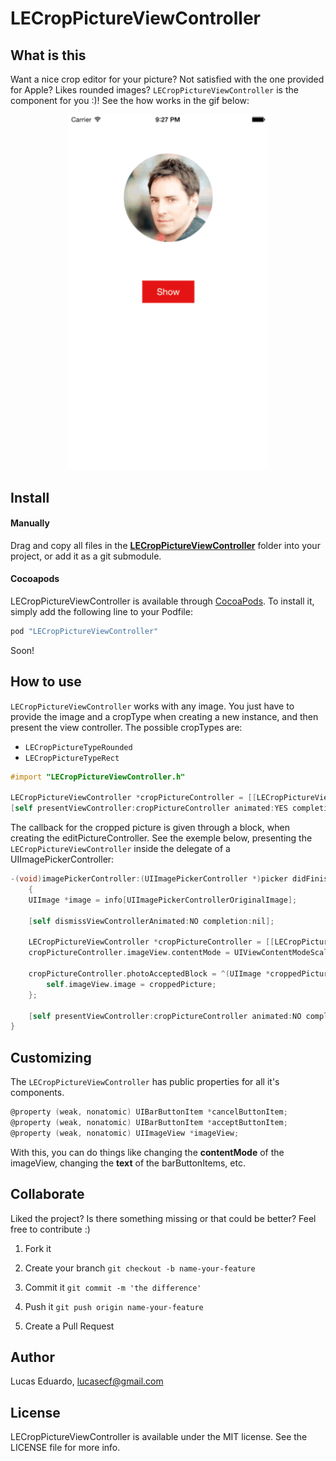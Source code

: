 LECropPictureViewController
===========

## What is this

Want a nice crop editor for your picture? Not satisfied with the one provided for Apple? Likes rounded images?
`LECropPictureViewController` is the component for you :)! See the how works in the gif below:

<p align="center">
<img src="Images/gif1.gif" alt="GIF 1" width="320px" />
</p>

## Install

#### Manually

Drag and copy all files in the [__LECropPictureViewController__](LECropPictureViewController) folder into your project, or add it as a git submodule.

#### Cocoapods

LECropPictureViewController is available through [CocoaPods](http://cocoapods.org). To install
it, simply add the following line to your Podfile:

```ruby
pod "LECropPictureViewController"
```


Soon!

## How to use

`LECropPictureViewController` works with any image. You just have to provide the image and a cropType when creating a new instance, and then present the view controller. The possible cropTypes are:

* `LECropPictureTypeRounded` 
* `LECropPictureTypeRect`

```objective-c
#import "LECropPictureViewController.h"

LECropPictureViewController *cropPictureController = [[LECropPictureViewController alloc] initWithImage:image andCropPictureType:LECropPictureTypeRounded];
[self presentViewController:cropPictureController animated:YES completion:nil];
```

The callback for the cropped picture is given through a block, when creating the editPictureController. See the exemple below, presenting the `LECropPictureViewController` inside the delegate of a UIImagePickerController:


```objective-c
-(void)imagePickerController:(UIImagePickerController *)picker didFinishPickingMediaWithInfo:(NSDictionary *)info
    {
    UIImage *image = info[UIImagePickerControllerOriginalImage];

    [self dismissViewControllerAnimated:NO completion:nil];

    LECropPictureViewController *cropPictureController = [[LECropPictureViewController alloc] initWithImage:image andCropPictureType:LECropPictureTypeRounded];
    cropPictureController.imageView.contentMode = UIViewContentModeScaleAspectFit;

    cropPictureController.photoAcceptedBlock = ^(UIImage *croppedPicture){
        self.imageView.image = croppedPicture;
    };

    [self presentViewController:cropPictureController animated:NO completion:nil];
}
```

## Customizing

The `LECropPictureViewController` has public properties for all it's components.

```objective-c
@property (weak, nonatomic) UIBarButtonItem *cancelButtonItem;
@property (weak, nonatomic) UIBarButtonItem *acceptButtonItem;
@property (weak, nonatomic) UIImageView *imageView;
```

With this, you can do things like changing the **contentMode** of the imageView, changing the **text** of the barButtonItems, etc.

## Collaborate
Liked the project? Is there something missing or that could be better? Feel free to contribute :)

1. Fork it

2. Create your branch
``` git checkout -b name-your-feature ```

3. Commit it
``` git commit -m 'the difference' ```

4. Push it
``` git push origin name-your-feature ```

5. Create a Pull Request


## Author

Lucas Eduardo, lucasecf@gmail.com

## License

LECropPictureViewController is available under the MIT license. See the LICENSE file for more info.
